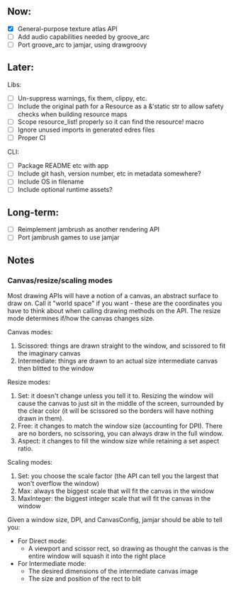 ## Now:
- [x] General-purpose texture atlas API
- [ ] Add audio capabilities needed by groove_arc
- [ ] Port groove_arc to jamjar, using drawgroovy

## Later:
Libs:
- [ ] Un-suppress warnings, fix them, clippy, etc.
- [ ] Include the original path for a Resource as a &'static str to allow safety checks when building resource maps
- [ ] Scope resource_list! properly so it can find the resource! macro
- [ ] Ignore unused imports in generated edres files
- [ ] Proper CI

CLI:
- [ ] Package README etc with app
- [ ] Include git hash, version number, etc in metadata somewhere?
- [ ] Include OS in filename
- [ ] Include optional runtime assets?

## Long-term:
- [ ] Reimplement jambrush as another rendering API
- [ ] Port jambrush games to use jamjar

## Notes

### Canvas/resize/scaling modes

Most drawing APIs will have a notion of a canvas, an abstract surface to draw on. Call it "world space" if you want - these are the coordinates you have to think about when calling drawing methods on the API. The resize mode determines if/how the canvas changes size.

Canvas modes:
1. Scissored: things are drawn straight to the window, and scissored to fit the imaginary canvas
2. Intermediate: things are drawn to an actual size intermediate canvas then blitted to the window

Resize modes:
1. Set: it doesn't change unless you tell it to. Resizing the window will cause the canvas to just sit in the middle of the screen, surrounded by the clear color (it will be scissored so the borders will have nothing drawn in them).
2. Free: it changes to match the window size (accounting for DPI). There are no borders, no scissoring, you can always draw in the full window.
3. Aspect: it changes to fill the window size while retaining a set aspect ratio.

Scaling modes:
1. Set: you choose the scale factor (the API can tell you the largest that won't overflow the window)
2. Max: always the biggest scale that will fit the canvas in the window
3. MaxInteger: the biggest integer scale that will fit the canvas in the window

Given a window size, DPI, and CanvasConfig, jamjar should be able to tell you:
- For Direct mode:
    - A viewport and scissor rect, so drawing as thought the canvas is the entire window will squash it into the right place
- For Intermediate mode:
    - The desired dimensions of the intermediate canvas image
    - The size and position of the rect to blit
